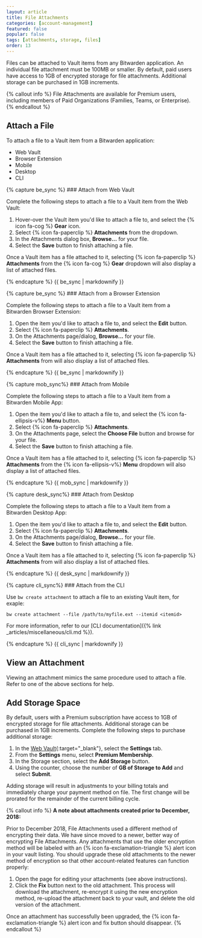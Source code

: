 ```yaml
---
layout: article
title: File Attachments
categories: [account-management]
featured: false
popular: false
tags: [attachments, storage, files]
order: 13
---
```


Files can be attached to Vault items from any Bitwarden application. An individual file attachment must be 100MB or smaller. By default, paid users have access to 1GB of encrypted storage for file attachments. Additional storage can be purchased in 1GB increments.

{% callout info %}
File Attachments are available for Premium users, including members of Paid Organizations (Families, Teams, or Enterprise).
{% endcallout %}

## Attach a File

To attach a file to a Vault item from a Bitwarden application:

<ul class="nav nav-tabs" id="myTab" role="tablist">
  <li class="nav-item" id="tab" role="presentation">
    <a class="nav-link active" id="wvtab" data-bs-toggle="tab" data-target="#wv" role="tab" aria-controls="wv" aria-selected="true">Web Vault</a>
  </li>
  <li class="nav-item" id="tab" role="presentation">
    <a class="nav-link" id="betab" data-bs-toggle="tab" data-target="#be" role="tab" aria-controls="be" aria-selected="true">Browser Extension</a>
  </li>
  <li class="nav-item" id="tab" role="presentation">
    <a class="nav-link" id="mobtab" data-bs-toggle="tab" data-target="#mob" role="tab" aria-controls="mob" aria-selected="false">Mobile</a>
  </li>
  <li class="nav-item" id="tab" role="presentation">
    <a class="nav-link" id="desktab" data-bs-toggle="tab" data-target="#desk" role="tab" aria-controls="desk" aria-selected="false">Desktop</a>
  </li>
  <li class="nav-item" id="tab" role="presentation">
    <a class="nav-link" id="clitab" data-bs-toggle="tab" data-target="#cli" role="tab" aria-controls="cli" aria-selected="false">CLI</a>
  </li>
</ul>

<div class="tab-content" id="clientsContent">
  <div class="tab-pane show active" id="wv" role="tabpanel" aria-labelledby="wvtab">
{% capture be_sync %}
### Attach from Web Vault

Complete the following steps to attach a file to a Vault item from the Web Vault:

1. Hover-over the Vault item you'd like to attach a file to, and select the {% icon fa-cog %} **Gear** icon.
2. Select {% icon fa-paperclip %} **Attachments** from the dropdown.
3. In the Attachments dialog box, **Browse...** for your file.
4. Select the **Save** button to finish attaching a file.

Once a Vault item has a file attached to it, selecting {% icon fa-paperclip %} **Attachments** from the {% icon fa-cog %} **Gear** dropdown will also display a list of attached files.

{% endcapture %}
{{ be_sync | markdownify }}
  </div>
  <div class="tab-pane" id="be" role="tabpanel" aria-labelledby="betab">
{% capture be_sync %}
### Attach from a Browser Extension

Complete the following steps to attach a file to a Vault item from a Bitwarden Browser Extension:

1. Open the item you'd like to attach a file to, and select the **Edit** button.
2. Select {% icon fa-paperclip %} **Attachments**.
3. On the Attachments page/dialog, **Browse...** for your file.
4. Select the **Save** button to finish attaching a file.

Once a Vault item has a file attached to it, selecting {% icon fa-paperclip %} **Attachments** from will also display a list of attached files.

{% endcapture %}
{{ be_sync | markdownify }}
  </div>
  <div class="tab-pane" id="mob" role="tabpanel" aria-labelledby="mobtab">
{% capture mob_sync%}
### Attach from Mobile

Complete the following steps to attach a file to a Vault item from a Bitwarden Mobile App:

1. Open the item you'd like to attach a file to, and select the {% icon fa-ellipsis-v%} **Menu** button.
2. Select {% icon fa-paperclip %} **Attachments**.
3. On the Attachments page, select the **Choose File** button and browse for your file.
4. Select the **Save** button to finish attaching a file.

Once a Vault item has a file attached to it, selecting {% icon fa-paperclip %} **Attachments** from the {% icon fa-ellipsis-v%} **Menu** dropdown will also display a list of attached files.

{% endcapture %}
{{ mob_sync | markdownify }}
  </div>
  <div class="tab-pane" id="desk" role="tabpanel" aria-labelledby="desktab">
{% capture desk_sync%}
### Attach from Desktop

Complete the following steps to attach a file to a Vault item from a Bitwarden Desktop App:

1. Open the item you'd like to attach a file to, and select the **Edit** button.
2. Select {% icon fa-paperclip %} **Attachments**.
3. On the Attachments page/dialog, **Browse...** for your file.
4. Select the **Save** button to finish attaching a file.

Once a Vault item has a file attached to it, selecting {% icon fa-paperclip %} **Attachments** from will also display a list of attached files.

{% endcapture %}
{{ desk_sync | markdownify }}
  </div>
  <div class="tab-pane" id="cli" role="tabpanel" aria-labelledby="clitab">
{% capture cli_sync%}
### Attach from the CLI

Use `bw create attachment` to attach a file to an existing Vault item, for exaple:

```
bw create attachment --file /path/to/myfile.ext --itemid <itemid>
```

For more information, refer to our [CLI documentation]({% link _articles/miscellaneous/cli.md %}).

{% endcapture %}
{{ cli_sync | markdownify }}
  </div>
</div>

## View an Attachment

Viewing an attachment mimics the same procedure used to attach a file. Refer to one of the above sections for help.

## Add Storage Space

By default, users with a Premium subscription have access to 1GB of encrypted storage for file attachments. Additional storage can be purchased in 1GB increments. Complete the following steps to purchase additional storage:

1. In the [Web Vault](https://vault.bitwarden.com){:target="\_blank"}, select the **Settings** tab.
2. From the **Settings** menu, select **Premium Membership**.
3. In the Storage section, select the **Add Storage** button.
4. Using the counter, choose the number of **GB of Storage to Add** and select **Submit**.

Adding storage will result in adjustments to your billing totals and immediately charge your payment method on file. The first change will be prorated for the remainder of the current billing cycle.

{% callout info %}
**A note about attachments created prior to December, 2018:**

Prior to December 2018, File Attachments used a different method of encrypting their data. We have since moved to a newer, better way of encrypting File Attachments. Any attachments that use the older encryption method will be labeled with an {% icon fa-exclamation-triangle %} alert icon in your vault listing. You should upgrade these old attachments to the newer method of encryption so that other account-related features can function properly:

1. Open the page for editing your attachments (see above instructions).
2. Click the **Fix** button next to the old attachment. This process will download the attachment, re-encrypt it using the new encryption method, re-upload the attachment back to your vault, and delete the old version of the attachment.

Once an attachment has successfully been upgraded, the {% icon fa-exclamation-triangle %} alert icon and fix button should disappear.
{% endcallout %}
